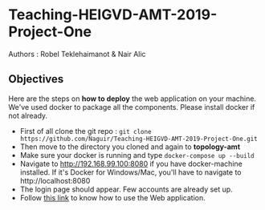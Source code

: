 # Teaching-**HEIGVD**-AMT-2019-Project-One

Authors : Robel Teklehaimanot & Nair Alic

## Objectives

Here are the steps on **how to deploy** the web application on your machine. We've used docker to package all the components. Please install docker if not already.

- First of all clone the git repo : `git clone https://github.com/Naguir/Teaching-HEIGVD-AMT-2019-Project-One.git`
- Then move to the directory you cloned and again to **topology-amt**
- Make sure your docker is running and type `docker-compose up --build`
- Navigate to http://192.168.99.100:8080 if you have docker-machine installed. If it's Docker for Windows/Mac, you'll have to navigate to http://localhost:8080
- The login page should appear. Few accounts are already set up.
- Follow [this link](./README_usability.md) to know how to use the Web application.

